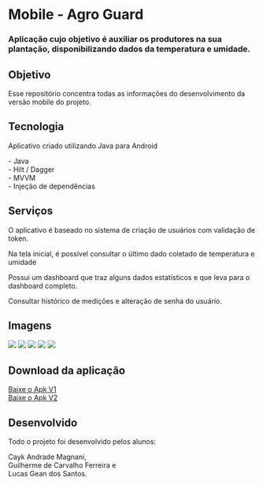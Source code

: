 # Mobile - Agro Guard
### Aplicação cujo objetivo é auxiliar os produtores na sua plantação, disponibilizando dados da temperatura e umidade.

## Objetivo
<p> Esse repositório concentra todas as informações do desenvolvimento da versão mobile do projeto. </p>

## Tecnologia
<p>Aplicativo criado utilizando Java para Android</p>
 <p> - Java</br>
 - Hilt / Dagger</br>
 - MVVM</br>
- Injeção de dependências</p>

## Serviços
<p>O aplicativo é baseado no sistema de criação de usuários com validação de token.</p>
<p>Na tela inicial, é possível consultar o último dado coletado de temperatura e umidade</p>
<p>Possui um dashboard que traz alguns dados estatísticos  e que leva para o dashboard completo.</p>
<p>Consultar histórico de medições e alteração de senha do usuário.</p>

## Imagens
<img src="assets/image_login.jpeg"/>
<img src="assets/image_home.jpeg"/>
<img src="assets/image_historico.jpeg"/>
<img src="assets/image_dashboard.jpeg"/>
<img src="assets/image_user.jpeg"/>

## Download da aplicação
<a href="https://drive.google.com/file/d/1pYDVrEt-J64ywBC7zPIVk_wnCveZCD07/view?usp=drive_link">Baixe o Apk V1</a></br>
<a href="https://drive.google.com/file/d/1v9wiIhUhdbtVNbsNEmsdcDvnIbL47f8o/view?usp=drive_link">Baixe o Apk V2</a></br>

## Desenvolvido
<p>Todo o projeto foi desenvolvido pelos alunos: </br></p>
<p>Cayk Andrade Magnani,</br>Guilherme de Carvalho Ferreira e</br> Lucas Gean dos Santos.</p> 
